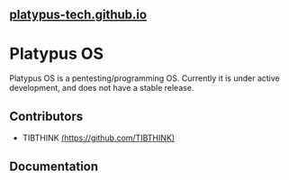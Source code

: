 ## [platypus-tech.github.io](https://platypus-tech.github.io)
# Platypus OS
Platypus OS is a pentesting/programming OS. Currently it is under active development, and does not have a stable release.
## Contributors
* TIBTHINK [(https://github.com/TIBTHINK)](https://github.com/TIBTHINK)
## Documentation
